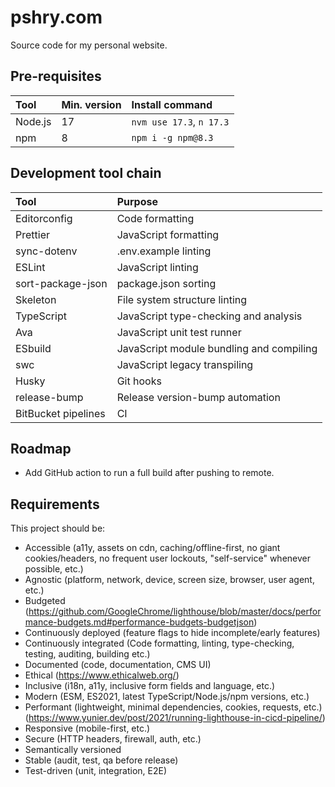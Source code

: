 # pshry.com

Source code for my personal website.

## Pre-requisites

| Tool    | Min. version | Install command          |
| :---    | :---         | :---                     |
| Node.js | 17           | `nvm use 17.3`, `n 17.3` |
| npm     | 8            | `npm i -g npm@8.3`       |

## Development tool chain

| Tool                | Purpose                                  |
| :---                | :---                                     |
| Editorconfig        | Code formatting                          |
| Prettier            | JavaScript formatting                    |
| sync-dotenv         | .env.example linting                     |
| ESLint              | JavaScript linting                       |
| sort-package-json   | package.json sorting                     |
| Skeleton            | File system structure linting            |
| TypeScript          | JavaScript type-checking and analysis    |
| Ava                 | JavaScript unit test runner              |
| ESbuild             | JavaScript module bundling and compiling |
| swc                 | JavaScript legacy transpiling            |
| Husky               | Git hooks                                |
| release-bump        | Release version-bump automation          |
| BitBucket pipelines | CI                                       |

## Roadmap
- Add GitHub action to run a full build after pushing to remote.

## Requirements

This project should be:

- Accessible (a11y, assets on cdn, caching/offline-first, no giant cookies/headers, no frequent user lockouts, "self-service" whenever possible, etc.)
- Agnostic (platform, network, device, screen size, browser, user agent, etc.)
- Budgeted (https://github.com/GoogleChrome/lighthouse/blob/master/docs/performance-budgets.md#performance-budgets-budgetjson)
- Continuously deployed (feature flags to hide incomplete/early features)
- Continuously integrated (Code formatting, linting, type-checking, testing, auditing, building etc.)
- Documented (code, documentation, CMS UI)
- Ethical (https://www.ethicalweb.org/)
- Inclusive (i18n, a11y, inclusive form fields and language, etc.)
- Modern (ESM, ES2021, latest TypeScript/Node.js/npm versions, etc.)
- Performant (lightweight, minimal dependencies, cookies, requests, etc.) (https://www.yunier.dev/post/2021/running-lighthouse-in-cicd-pipeline/)
- Responsive (mobile-first, etc.)
- Secure (HTTP headers, firewall, auth, etc.)
- Semantically versioned
- Stable (audit, test, qa before release)
- Test-driven (unit, integration, E2E)